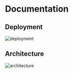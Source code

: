 # Documentation

## Deployment

![deployment](https://www.plantuml.com/plantuml/proxy?cache=no&src=https://raw.githubusercontent.com/NewTec-GmbH/pyMetricCli/main/doc/uml/deployment.puml)

## Architecture

![architecture](https://www.plantuml.com/plantuml/proxy?cache=no&src=https://raw.githubusercontent.com/NewTec-GmbH/pyMetricCli/main/doc/uml/architecture.puml)
